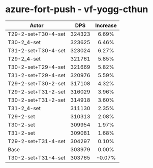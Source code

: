 # azure-fort-push - vf-yogg-cthun
| Actor | DPS | Increase |
|---|:---:|:---:|
|T29-2-set+T30-4-set|324323|6.69%|
|T30-2_4-set|323625|6.46%|
|T31-2-set+T30-4-set|323024|6.27%|
|T29-2_4-set|321761|5.85%|
|T30-2-set+T29-4-set|321669|5.82%|
|T31-2-set+T29-4-set|320976|5.59%|
|T29-2-set+T30-2-set|317108|4.32%|
|T29-2-set+T31-2-set|316029|3.96%|
|T30-2-set+T31-2-set|314918|3.60%|
|T31-2_4-set|311130|2.35%|
|T29-2-set|310313|2.08%|
|T30-2-set|309954|1.97%|
|T31-2-set|309081|1.68%|
|T29-2-set+T31-4-set|304297|0.10%|
|Base|303979|0.00%|
|T30-2-set+T31-4-set|303765|-0.07%|
